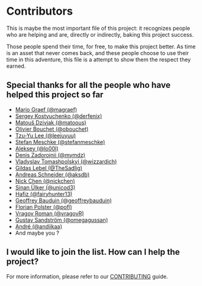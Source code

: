 # Contributors

This is maybe the most important file of this project: it recognizes people who
are helping and are, directly or indirectly, baking this project success.

Those people spend their time, for free, to make this project better. As time is an
asset that never comes back, and these people choose to use their time in this
adventure, this file is a attempt to show them the respect they earned.

## Special thanks for all the people who have helped this project so far

* [Mario Graef (@magraef)](https://github.com/magraef)
* [Sergey Kostyuchenko (@derfenix)](https://github.com/derfenix)
* [Matouš Dzivjak (@matoous)](https://github.com/matoous)
* [Olivier Bouchet (@obouchet)](https://github.com/obouchet)
* [Tzu-Yu Lee (@leejuyuu)](https://github.com/leejuyuu)
* [Stefan Meschke (@stefanmeschke)](https://github.com/stefanmeschke)
* [Aleksey (@lo00l)](https://github.com/lo00l)
* [Denis Zadorojnii (@mymdz)](https://github.com/mymdz)
* [Vladyslav Tomashpolskyi (@wizzardich)](https://github.com/wizzardich)
* [Gildas Lebel (@TheSadlig)](https://github.com/TheSadlig)
* [Andreas Schneider (@aksdb)](https://github.com/aksdb)
* [Nick Chen (@nickchen)](https://github.com/nickchen)
* [Sinan Ülker (@unicod3)](https://github.com/unicod3)
* [Hafiz (@fairyhunter13)](https://github.com/fairyhunter13)
* [Geoffrey Bauduin (@geoffreybauduin)](https://github.com/geoffreybauduin)
* [Florian Polster (@pofl)](https://github.com/pofl)
* [Vragov Roman (@vragovR)](https://github.com/vragovR)
* [Gustav Sandström (@omegagussan)](https://github.com/omegagussan)
* [André (@andiikaa)](https://github.com/andiikaa)
* And maybe you ?

## I would like to join the list. How can I help the project?

For more information, please refer to our [CONTRIBUTING](./CONTRIBUTING.md) guide.